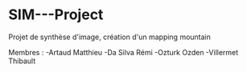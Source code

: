 # SIM---Project
Projet de synthèse d'image, création d'un mapping mountain

Membres :
-Artaud Matthieu
-Da Silva Rémi
-Ozturk Ozden
-Villermet Thibault
